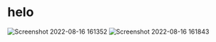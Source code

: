 # helo
![Screenshot 2022-08-16 161352](https://user-images.githubusercontent.com/91867176/184861267-30d04ebd-f506-4438-ad34-ca66313ba83b.png)
![Screenshot 2022-08-16 161843](https://user-images.githubusercontent.com/91867176/184862524-f5d4daa8-3ce1-4ea2-81c2-6eeec621c6c0.png)